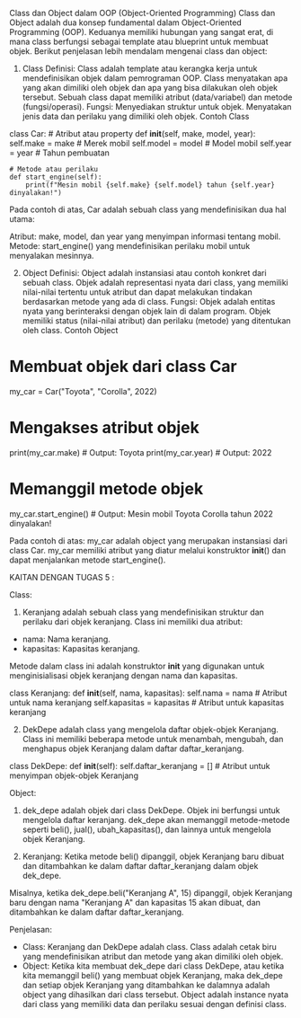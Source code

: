 Class dan Object dalam OOP (Object-Oriented Programming)
Class dan Object adalah dua konsep fundamental dalam Object-Oriented Programming (OOP). Keduanya memiliki hubungan yang sangat erat, di mana class berfungsi sebagai template atau blueprint untuk membuat objek. Berikut penjelasan lebih mendalam mengenai class dan object:

1. Class
Definisi: Class adalah template atau kerangka kerja untuk mendefinisikan objek dalam pemrograman OOP. Class menyatakan apa yang akan dimiliki oleh objek dan apa yang bisa dilakukan oleh objek tersebut. Sebuah class dapat memiliki atribut (data/variabel) dan metode (fungsi/operasi).
Fungsi:
Menyediakan struktur untuk objek.
Menyatakan jenis data dan perilaku yang dimiliki oleh objek.
Contoh Class

class Car:
    # Atribut atau property
    def __init__(self, make, model, year):
        self.make = make  # Merek mobil
        self.model = model  # Model mobil
        self.year = year  # Tahun pembuatan

    # Metode atau perilaku
    def start_engine(self):
        print(f"Mesin mobil {self.make} {self.model} tahun {self.year} dinyalakan!")

Pada contoh di atas, Car adalah sebuah class yang mendefinisikan dua hal utama:

Atribut: make, model, dan year yang menyimpan informasi tentang mobil.
Metode: start_engine() yang mendefinisikan perilaku mobil untuk menyalakan mesinnya.

2. Object
Definisi: Object adalah instansiasi atau contoh konkret dari sebuah class. Objek adalah representasi nyata dari class, yang memiliki nilai-nilai tertentu untuk atribut dan dapat melakukan tindakan berdasarkan metode yang ada di class.
Fungsi:
Objek adalah entitas nyata yang berinteraksi dengan objek lain di dalam program.
Objek memiliki status (nilai-nilai atribut) dan perilaku (metode) yang ditentukan oleh class.
Contoh Object

# Membuat objek dari class Car
my_car = Car("Toyota", "Corolla", 2022)

# Mengakses atribut objek
print(my_car.make)  # Output: Toyota
print(my_car.year)  # Output: 2022

# Memanggil metode objek
my_car.start_engine()  # Output: Mesin mobil Toyota Corolla tahun 2022 dinyalakan!

Pada contoh di atas:
my_car adalah object yang merupakan instansiasi dari class Car.
my_car memiliki atribut yang diatur melalui konstruktor __init__() dan dapat menjalankan metode start_engine().


KAITAN DENGAN TUGAS 5 :

Class:
1. Keranjang adalah sebuah class yang mendefinisikan struktur dan perilaku dari objek keranjang. Class ini memiliki dua atribut:

- nama: Nama keranjang.
- kapasitas: Kapasitas keranjang.

Metode dalam class ini adalah konstruktor __init__ yang digunakan untuk menginisialisasi objek keranjang dengan nama dan kapasitas.

class Keranjang:
    def __init__(self, nama, kapasitas):
        self.nama = nama  # Atribut untuk nama keranjang
        self.kapasitas = kapasitas  # Atribut untuk kapasitas keranjang

2. DekDepe adalah class yang mengelola daftar objek-objek Keranjang. Class ini memiliki beberapa metode untuk menambah, mengubah, dan menghapus objek Keranjang dalam daftar daftar_keranjang.

class DekDepe:
    def __init__(self):
        self.daftar_keranjang = []  # Atribut untuk menyimpan objek-objek Keranjang


Object:
1. dek_depe adalah objek dari class DekDepe. Objek ini berfungsi untuk mengelola daftar keranjang. dek_depe akan memanggil metode-metode seperti beli(), jual(), ubah_kapasitas(), dan lainnya untuk mengelola objek Keranjang.

2. Keranjang: Ketika metode beli() dipanggil, objek Keranjang baru dibuat dan ditambahkan ke dalam daftar daftar_keranjang dalam objek dek_depe.

Misalnya, ketika dek_depe.beli("Keranjang A", 15) dipanggil, objek Keranjang baru dengan nama "Keranjang A" dan kapasitas 15 akan dibuat, dan ditambahkan ke dalam daftar daftar_keranjang.

Penjelasan:
- Class: Keranjang dan DekDepe adalah class. Class adalah cetak biru yang mendefinisikan atribut dan metode yang akan dimiliki oleh objek.
- Object: Ketika kita membuat dek_depe dari class DekDepe, atau ketika kita memanggil beli() yang membuat objek Keranjang, maka dek_depe dan setiap objek Keranjang yang ditambahkan ke dalamnya adalah object yang dihasilkan dari class tersebut. Object adalah instance nyata dari class yang memiliki data dan perilaku sesuai dengan definisi class.





